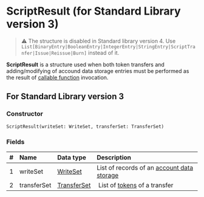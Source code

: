 # ScriptResult (for Standard Library version 3)

> :warning: The structure is disabled in Standard library version 4. Use `List[BinaryEntry|BooleanEntry|IntegerEntry|StringEntry|ScriptTranfer|Issue|Reissue|Burn]` instead of it.

**ScriptResult** is a structure used when both token transfers and adding/modifying of accound data storage entries must be performed as the result of [callable function](/en/ride/functions/callable-function) invocation.

## For Standard Library version 3

### Constructor

``` ride
ScriptResult(writeSet: WriteSet, transferSet: TransferSet)
```

### Fields

|   #   | Name | Data type | Description |
| :--- | :--- | :--- | :--- |
| 1 | writeSet | [WriteSet](/en/ride/structures/script-results/write-set) | List of records of an [account data storage](/en/blockchain/account/account-data-storage) |
| 2 | transferSet | [TransferSet](/en/ride/structures/script-results/transfer-set) | List of [tokens](/en/blockchain/token/) of a transfer |
